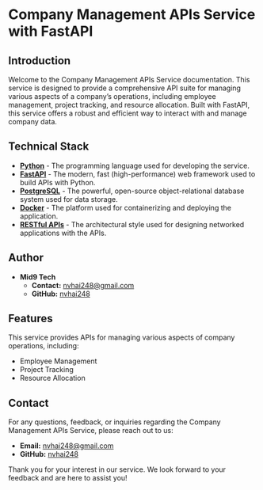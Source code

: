 # Company Management APIs Service with FastAPI

## Introduction

Welcome to the Company Management APIs Service documentation. This service is designed to provide a comprehensive API suite for managing various aspects of a company’s operations, including employee management, project tracking, and resource allocation. Built with FastAPI, this service offers a robust and efficient way to interact with and manage company data.

## Technical Stack

- **[Python](https://www.python.org)** - The programming language used for developing the service.
- **[FastAPI](https://fastapi.tiangolo.com)** - The modern, fast (high-performance) web framework used to build APIs with Python.
- **[PostgreSQL](https://www.postgresql.org)** - The powerful, open-source object-relational database system used for data storage.
- **[Docker](https://www.docker.com)** - The platform used for containerizing and deploying the application.
- **[RESTful APIs](https://restfulapi.net)** - The architectural style used for designing networked applications with the APIs.

## Author

- **Mid9 Tech**
  - **Contact:** nvhai248@gmail.com
  - **GitHub:** [nvhai248](https://github.com/nvhai248)

## Features

This service provides APIs for managing various aspects of company operations, including:

- Employee Management
- Project Tracking
- Resource Allocation

## Contact

For any questions, feedback, or inquiries regarding the Company Management APIs Service, please reach out to us:

- **Email:** nvhai248@gmail.com
- **GitHub:** [nvhai248](https://github.com/nvhai248)

Thank you for your interest in our service. We look forward to your feedback and are here to assist you!